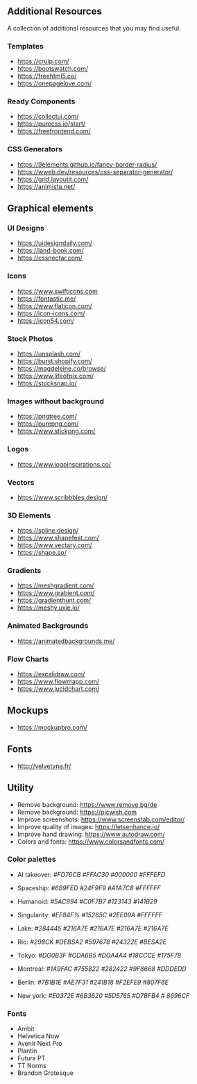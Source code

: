 ## Additional Resources

A collection of additional resources that you may find useful.

### Templates

* https://cruip.com/
* https://bootswatch.com/
* https://freehtml5.co/
* https://onepagelove.com/

### Ready Components

* https://collectui.com/
* https://purecss.io/start/
* https://freefrontend.com/

### CSS Generators

* https://9elements.github.io/fancy-border-radius/
* https://wweb.dev/resources/css-separator-generator/
* https://grid.layoutit.com/
* https://animista.net/

## Graphical elements

### UI Designs

* https://uidesigndaily.com/
* https://land-book.com/
* https://cssnectar.com/

### Icons

* https://www.swifticons.com
* https://fontastic.me/
* https://www.flaticon.com/
* https://icon-icons.com/
* https://icon54.com/

### Stock Photos

* https://unsplash.com/
* https://burst.shopify.com/
* https://magdeleine.co/browse/
* https://www.lifeofpix.com/
* https://stocksnap.io/

### Images without background

* https://pngtree.com/
* https://purepng.com/
* https://www.stickpng.com/

### Logos

* https://www.logoinspirations.co/

### Vectors

* https://www.scribbbles.design/

### 3D Elements

* https://spline.design/
* https://www.shapefest.com/
* https://www.vectary.com/
* https://shape.so/

### Gradients

* https://meshgradient.com/
* https://www.grabient.com/
* https://gradienthunt.com/
* https://meshy.uxie.io/

### Animated Backgrounds

* https://animatedbackgrounds.me/

### Flow Charts

* https://excalidraw.com/
* https://www.flowmapp.com/
* https://www.lucidchart.com/

## Mockups

* https://mockupbro.com/

## Fonts

* http://velvetyne.fr/

## Utility

* Remove background: https://www.remove.bg/de
* Remove background: https://picwish.com
* Improve screenshots: https://www.screenstab.com/editor/
* Improve quality of images: https://letsenhance.io/
* Improve hand drawing: https://www.autodraw.com/
* Colors and fonts: https://www.colorsandfonts.com/

### Color palettes

* AI takeover: *#FD76CB #FFAC30 #000000 #FFFEFD*
* Spaceship: *#6B9FED #24F9F9 #A1A7C8 #FFFFFF*
* Humanoid: *#5AC994 #C0F7B7 #123143 #141B29*
* Singularity: *#EF84F% #15265C #2EE09A #FFFFFF*

* Lake: *#284445 #216A7E #216A7E #216A7E #216A7E*
* Rio: *#298CK #DEBSA2 #597678 #24322E #BESA2E*
* Tokyo: *#DG0B3F #ODA6B5 #DOA4A4 #18CCCE #175F78*
* Montreal: *#1A9FAC #755822 #282422 #9F8668 #DDDEDD*
* Berlin: *#7B1B1E #AE7F31 #241B18 #F2EFE9 #807F6E*
* New york: *#E0372E #6B3620 #5D5765 #D7BFB4 # 8696CF*

### Fonts

* Ambit
* Helvetica Now
* Avenir Next Pro
* Plantin
* Futura PT
* TT Norms
* Brandon Grotesque
